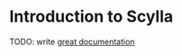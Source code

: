 # Introduction to Scylla

TODO: write [great documentation](http://jacobian.org/writing/what-to-write/)
